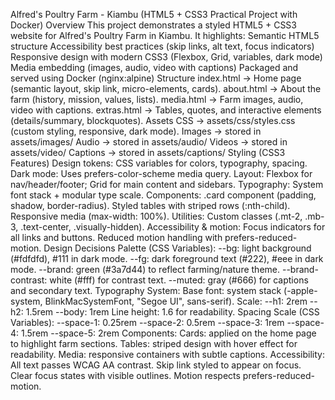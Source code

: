 
Alfred's Poultry Farm - Kiambu
(HTML5 + CSS3 Practical Project with Docker)
Overview
This project demonstrates a styled HTML5 + CSS3 website for Alfred's Poultry Farm in Kiambu.
It highlights:
    Semantic HTML5 structure
    Accessibility best practices (skip links, alt text, focus indicators)
    Responsive design with modern CSS3 (Flexbox, Grid, variables, dark mode)
	Media embedding (images, audio, video with captions)
	Packaged and served using Docker (nginx:alpine)
Structure
	index.html → Home page (semantic layout, skip link, micro-elements, cards).
	about.html → About the farm (history, mission, values, lists).
	media.html → Farm images, audio, video with captions.
	extras.html → Tables, quotes, and interactive elements (details/summary, blockquotes).
Assets
	CSS → assets/css/styles.css (custom styling, responsive, dark mode).
	Images → stored in assets/images/
	Audio → stored in assets/audio/
	Videos → stored in assets/video/
	Captions → stored in assets/captions/
Styling (CSS3 Features)
	Design tokens: CSS variables for colors, typography, spacing.
	Dark mode: Uses prefers-color-scheme media query.
	Layout: Flexbox for nav/header/footer; Grid for main content and sidebars.
	Typography: System font stack + modular type scale.
	Components:
	.card component (padding, shadow, border-radius).
	Styled tables with striped rows (:nth-child).
	Responsive media (max-width: 100%).
	Utilities: Custom classes (.mt-2, .mb-3, .text-center, .visually-hidden).
	Accessibility & motion:
	Focus indicators for all links and buttons.
	Reduced motion handling with prefers-reduced-motion.
Design Decisions
Palette (CSS Variables):
	--bg: light background (#fdfdfd), #111 in dark mode.
	--fg: dark foreground text (#222), #eee in dark mode.
	--brand: green (#3a7d44) to reflect farming/nature theme.
	--brand-contrast: white (#fff) for contrast text.
	--muted: gray (#666) for captions and secondary text.
Typography System:
	Base font: system stack (-apple-system, BlinkMacSystemFont, "Segoe UI", sans-serif).
	Scale:
	--h1: 2rem
	--h2: 1.5rem
	--body: 1rem
	Line height: 1.6 for readability.
Spacing Scale (CSS Variables):
	--space-1: 0.25rem
	--space-2: 0.5rem
	--space-3: 1rem
	--space-4: 1.5rem
	--space-5: 2rem
Components:
	Cards: applied on the home page to highlight farm sections.
	Tables: striped design with hover effect for readability.
	Media: responsive containers with subtle captions.
Accessibility:
	All text passes WCAG AA contrast.
	Skip link styled to appear on focus.
	Clear focus states with visible outlines.
	Motion respects prefers-reduced-motion.

